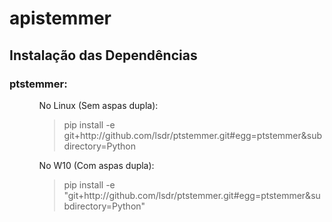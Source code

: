 # apistemmer

## Instalação das Dependências <br/>
### ptstemmer: <br/>
<ul>
  <ol>No Linux (Sem aspas dupla): <blockquote>pip install -e git+http://github.com/lsdr/ptstemmer.git#egg=ptstemmer&subdirectory=Python</blockquote></ol>
  <ol>No W10 (Com aspas dupla): <blockquote>pip install -e "git+http://github.com/lsdr/ptstemmer.git#egg=ptstemmer&subdirectory=Python"</blockquote></ol>
</ul>
